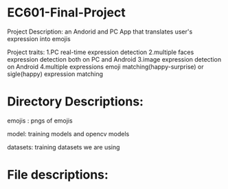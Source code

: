 # EC601-Final-Project
Project Description: an Andorid and PC App that translates user's expression into emojis

Project traits:
1.PC real-time expression detection
2.multiple faces expression detection both on PC and Android
3.image expression detection on Android
4.multiple expressions emoji matching(happy-surprise) or sigle(happy) expression matching

# Directory Descriptions:
emojis : pngs of emojis

model: training models and opencv models

datasets: training datasets we are using


# File descriptions:

